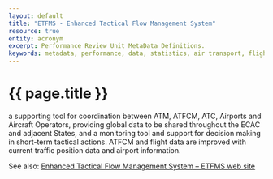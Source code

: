 ```yaml
---
layout: default
title: "ETFMS - Enhanced Tactical Flow Management System"
resource: true
entity: acronym
excerpt: Performance Review Unit MetaData Definitions.
keywords: metadata, performance, data, statistics, air transport, flights, europe, delay, safety
---
```

# {{ page.title }}

a supporting tool for coordination between ATM, ATFCM, ATC, Airports and
Aircraft Operators, providing global data to be shared throughout the ECAC and
adjacent States, and a monitoring tool and support for decision making in
short-term tactical actions. ATFCM and flight data are improved with current
traffic position data and airport information.

See also:
[Enhanced Tactical Flow Management System – ETFMS web site](http://www.eurocontrol.int/articles/enhanced-tactical-flow-management-system-%E2%80%93-etfms)




